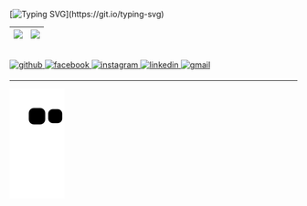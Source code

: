 [![Typing SVG](https://readme-typing-svg.herokuapp.com?font=&color=white&width=650&height=30&lines=print(+%22Ol%C3%A1+dev!+Eu+sou+Matheus%2C+e+esse+%C3%A9+meu+GitHub%22+))](https://git.io/typing-svg)

<img src="https://github-readme-stats.vercel.app/api?username=mth-gama&show_icons=true&theme=react&include_all_commits=true">|<a><img src="https://github-readme-stats.vercel.app/api/top-langs/?username=mth-gama&show_icons=true&theme=react&layout=compact" height="150"></a>
|--|--|

<br/>  
<a href="https://github.com/a](https://github.com/mth-gama" target="_blank">
<img src=https://img.shields.io/badge/github-%23000000.svg?&style=for-the-badge&logo=github&logoColor=white alt=github style="margin-bottom: 5px;" />
</a>
<a href="https://www.facebook.com/matheus.gamamalagoline/" target="_blank">
<img src=https://img.shields.io/badge/facebook-%232E87FB.svg?&style=for-the-badge&logo=facebook&logoColor=white alt=facebook style="margin-bottom: 5px;" />
</a>
<a href="https://www.instagram.com/mth_gama/" target="_blank">
<img src=https://img.shields.io/badge/instagram-purple.svg?&style=for-the-badge&logo=instagram&logoColor=white alt=instagram style="margin-bottom: 5px;" />
</a>
<a href="https://www.linkedin.com/in/matheus-gama-032516181/" target="_blank">
<img src=https://img.shields.io/badge/linkedin-%231E77B5.svg?&style=for-the-badge&logo=linkedin&logoColor=white alt=linkedin style="margin-bottom: 5px;" />
</a>  
<a href="matheusgama821@gmail.com" target="_blank">
<img src=https://img.shields.io/badge/gmail-red.svg?&style=for-the-badge&logo=gmail&logoColor=white alt=gmail style="margin-bottom: 5px;" />
</a>
<br />

----
![snake gif](https://github.com/mth-gama/mth-gama/blob/output/github-contribution-grid-snake.svg)


